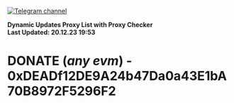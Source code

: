 [![Telegram channel](https://img.shields.io/endpoint?url=https://runkit.io/damiankrawczyk/telegram-badge/branches/master?url=https://t.me/n4z4v0d)](https://t.me/n4z4v0d) 

**Dynamic Updates Proxy List with Proxy Checker**  
**Last Updated: 20.12.23 19:53**

# DONATE (_any evm_) - 0xDEADf12DE9A24b47Da0a43E1bA70B8972F5296F2
